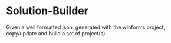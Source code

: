 # Solution-Builder
Given a well formatted json, generated with the winforms project, copy/update and build a set of project(s)
